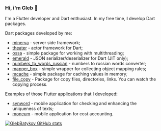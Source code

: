 ### Hi, i'm Gleb 👋

I'm a Flutter developer and Dart enthusiast. In my free time, I develop Dart packages.

Dart packages developed by me:
 - [minerva](https://pub.dev/packages/minerva) - server side framework;
 - [theater](https://pub.dev/packages/theater) - actor framework for Dart;
 - [ossa](https://pub.dev/packages/ossa) - simple package for working with multithreading;
 - [emerald](https://pub.dev/packages/emerald) - JSON serializer/deserializer for Dart (JIT only);
 - [numbers_to_words_russian](https://pub.dev/packages/numbers_to_words_russian) - numbers to russian words converter;
 - [mapper_box](https://pub.dev/packages/mapper_box) - simple wrapper for collecting object mapping rules;
 - [mcache](https://pub.dev/packages/mcache) - simple package for caching values in memory;
 - [file_copy](https://pub.dev/packages/file_copy) - Package for copy files, directories, links. You can watch the copying process.

Examples of those Flutter applications that I developed:
 - [synword](https://github.com/GlebBatykov/synword-mobile) - mobile application for checking and enhancing the uniqueness of texts;
 - [moneum](https://github.com/GlebBatykov/moneum) - mobile application for cost accounting.

[![GlebBatykov GitHub stats](https://github-readme-stats.vercel.app/api?username=GlebBatykov&count_private=true&show_icons=true&theme=tokyonight)](https://github.com/anuraghazra/github-readme-stats)

<!--
**GlebBatykov/GlebBatykov** is a ✨ _special_ ✨ repository because its `README.md` (this file) appears on your GitHub profile.

Here are some ideas to get you started:

- 🔭 I’m currently working on ...
- 🌱 I’m currently learning ...
- 👯 I’m looking to collaborate on ...
- 🤔 I’m looking for help with ...
- 💬 Ask me about ...
- 📫 How to reach me: ...
- 😄 Pronouns: ...
- ⚡ Fun fact: ...
-->
